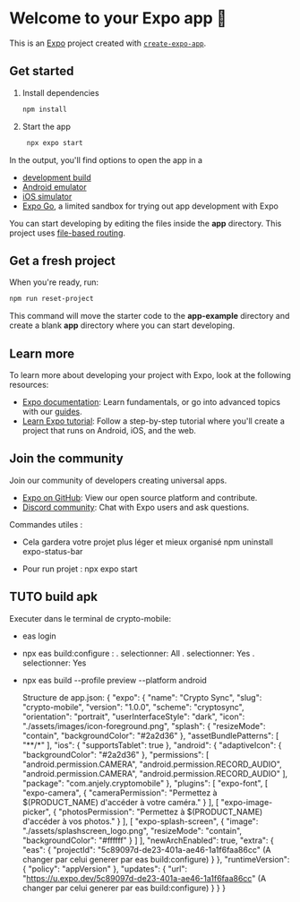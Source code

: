 # Welcome to your Expo app 👋

This is an [Expo](https://expo.dev) project created with [`create-expo-app`](https://www.npmjs.com/package/create-expo-app).

## Get started

1. Install dependencies

   ```bash
   npm install
   ```

2. Start the app

   ```bash
    npx expo start
   ```

In the output, you'll find options to open the app in a

- [development build](https://docs.expo.dev/develop/development-builds/introduction/)
- [Android emulator](https://docs.expo.dev/workflow/android-studio-emulator/)
- [iOS simulator](https://docs.expo.dev/workflow/ios-simulator/)
- [Expo Go](https://expo.dev/go), a limited sandbox for trying out app development with Expo

You can start developing by editing the files inside the **app** directory. This project uses [file-based routing](https://docs.expo.dev/router/introduction).

## Get a fresh project

When you're ready, run:

```bash
npm run reset-project
```

This command will move the starter code to the **app-example** directory and create a blank **app** directory where you can start developing.

## Learn more

To learn more about developing your project with Expo, look at the following resources:

- [Expo documentation](https://docs.expo.dev/): Learn fundamentals, or go into advanced topics with our [guides](https://docs.expo.dev/guides).
- [Learn Expo tutorial](https://docs.expo.dev/tutorial/introduction/): Follow a step-by-step tutorial where you'll create a project that runs on Android, iOS, and the web.

## Join the community

Join our community of developers creating universal apps.

- [Expo on GitHub](https://github.com/expo/expo): View our open source platform and contribute.
- [Discord community](https://chat.expo.dev): Chat with Expo users and ask questions.


Commandes utiles : 
- Cela gardera votre projet plus léger et mieux organisé
   npm uninstall expo-status-bar

- Pour run projet :
   npx expo start

## TUTO build apk
Executer dans le terminal de crypto-mobile:
- eas login
- npx eas build:configure :
   . selectionner: All
   . selectionner: Yes
   . selectionner: Yes
- npx eas build --profile preview --platform android

   Structure de app.json:
   {
      "expo": {
         "name": "Crypto Sync",
         "slug": "crypto-mobile",
         "version": "1.0.0",
         "scheme": "cryptosync",
         "orientation": "portrait",
         "userInterfaceStyle": "dark",
         "icon": "./assets/images/icon-foreground.png",
         "splash": {
            "resizeMode": "contain",
            "backgroundColor": "#2a2d36"
         },
         "assetBundlePatterns": [
            "**/*"
         ],
         "ios": {
            "supportsTablet": true
         },
         "android": {
            "adaptiveIcon": {
            "backgroundColor": "#2a2d36"
            },
            "permissions": [
            "android.permission.CAMERA",
            "android.permission.RECORD_AUDIO",
            "android.permission.CAMERA",
            "android.permission.RECORD_AUDIO"
            ],
            "package": "com.anjely.cryptomobile"
         },
         "plugins": [
            "expo-font",
            [
            "expo-camera",
            {
               "cameraPermission": "Permettez à $(PRODUCT_NAME) d'accéder à votre caméra."
            }
            ],
            [
            "expo-image-picker",
            {
               "photosPermission": "Permettez à $(PRODUCT_NAME) d'accéder à vos photos."
            }
            ],
            [
            "expo-splash-screen",
            {
               "image": "./assets/splashscreen_logo.png",
               "resizeMode": "contain",
               "backgroundColor": "#ffffff"
            }
            ]
         ],
         "newArchEnabled": true,
         "extra": {
            "eas": {
            "projectId": "5c89097d-de23-401a-ae46-1a1f6faa86cc" 
            (A changer par celui generer par eas build:configure)
            }
         },
         "runtimeVersion": {
            "policy": "appVersion"
         },
         "updates": {
            "url": "https://u.expo.dev/5c89097d-de23-401a-ae46-1a1f6faa86cc"
            (A changer par celui generer par eas build:configure)
         }
      }
   }

